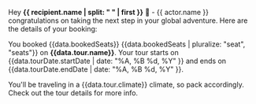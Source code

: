 Hey **{{ recipient.name | split: " " | first }}** 👋 - {{ actor.name }} congratulations on taking the next step in your global adventure. Here are the details of your booking:

You booked {{data.bookedSeats}} {{data.bookedSeats | pluralize: "seat", "seats"}} on **{{data.tour.name}}**. Your tour starts on {{data.tourDate.startDate | date: "%A, %B %d, %Y" }} and ends on {{data.tourDate.endDate | date: "%A, %B %d, %Y" }}.

You'll be traveling in a {{data.tour.climate}} climate, so pack accordingly. Check out the tour details for more info.



